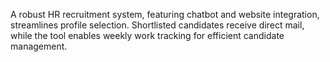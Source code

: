 A robust HR recruitment system, featuring chatbot and website integration, streamlines profile selection. Shortlisted candidates receive direct mail, while the tool enables weekly work tracking for efficient candidate management.
